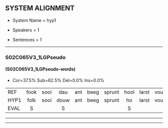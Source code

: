 
## SYSTEM ALIGNMENT

- System Name = hyp1

- Speakers = 1

- Sentences = 1

---

### S02C065V3_1LGPseudo

#### (S02C065V3_1LGPseudo-words)

- Cor=37.5%	Sub=62.5%	Del=0.0%	Ins=0.0%

|  |  |  |  |  |  |  |  |  |  |  |  |  |  |  |  |  |  |  |  |  |  |  |  |  |  |  |  |  |  |  |  |  |  |  |  |  |  |  |  |  |
|:--- |:---:|:---:|:---:|:---:|:---:|:---:|:---:|:---:|:---:|:---:|:---:|:---:|:---:|:---:|:---:|:---:|:---:|:---:|:---:|:---:|:---:|:---:|:---:|:---:|:---:|:---:|:---:|:---:|:---:|:---:|:---:|:---:|:---:|:---:|:---:|:---:|:---:|:---:|:---:|:---:|
| REF | fook | sooi | dau | ant | beeg | sprunt | hool | larst | vout | zwoei | fam | rachts | vaap | sprieuw | keng | swoers | doer | plirt | jien | blard | guul | hoekt | neeuw | noork | vid | zans | leum | haans | spaai | sjalt | heik | sank | roen | frijk | eem | schard | grek | dron | snaaf | stuid |
| HYP1 | folk | sooi | douw | ant | beeg | sprunt | ho | larst | vout | zwooi | fan | vart | vep | sprien | keng | swoers | doer | pleert | jin | plart | gul | hoekt | nee | noor | vit | sans | leum | hans | spaiy | sjolt | herk | zant | hoen | frijk | één | schart | grek | dron | snaaf | stuit |
| EVAL | S |  | S |  |  |  | S |  |  | S | S | S | S | S |  |  |  | S | S | S | S |  | S | S | S | S |  | S | S | S | S | S | S |  | S | S |  |  |  | S |
---

---

